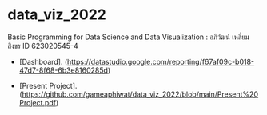 # data_viz_2022
Basic Programming for Data Science and Data Visualization : อภิวัฒน์  เหลี่ยมสิงขร ID 623020545-4

* [Dashboard].
(https://datastudio.google.com/reporting/f67af09c-b018-47d7-8f68-6b3e8160285d)

* [Present Project].
(https://github.com/gameaphiwat/data_viz_2022/blob/main/Present%20Project.pdf)
